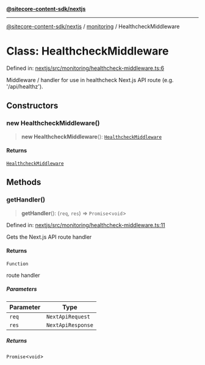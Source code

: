 [**@sitecore-content-sdk/nextjs**](../../README.md)

***

[@sitecore-content-sdk/nextjs](../../README.md) / [monitoring](../README.md) / HealthcheckMiddleware

# Class: HealthcheckMiddleware

Defined in: [nextjs/src/monitoring/healthcheck-middleware.ts:6](https://github.com/Sitecore/xmc-jss-dev/blob/a6b3d5b2c7726b1cbe6e3e80168fe00fbf6c98fd/packages/nextjs/src/monitoring/healthcheck-middleware.ts#L6)

Middleware / handler for use in healthcheck Next.js API route (e.g. '/api/healthz').

## Constructors

### new HealthcheckMiddleware()

> **new HealthcheckMiddleware**(): [`HealthcheckMiddleware`](HealthcheckMiddleware.md)

#### Returns

[`HealthcheckMiddleware`](HealthcheckMiddleware.md)

## Methods

### getHandler()

> **getHandler**(): (`req`, `res`) => `Promise`\<`void`\>

Defined in: [nextjs/src/monitoring/healthcheck-middleware.ts:11](https://github.com/Sitecore/xmc-jss-dev/blob/a6b3d5b2c7726b1cbe6e3e80168fe00fbf6c98fd/packages/nextjs/src/monitoring/healthcheck-middleware.ts#L11)

Gets the Next.js API route handler

#### Returns

`Function`

route handler

##### Parameters

| Parameter | Type |
| ------ | ------ |
| `req` | `NextApiRequest` |
| `res` | `NextApiResponse` |

##### Returns

`Promise`\<`void`\>
